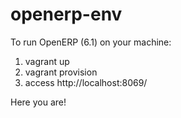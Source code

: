 openerp-env
===========

To run OpenERP (6.1) on your machine:

1. vagrant up
2. vagrant provision
3. access http://localhost:8069/

Here you are!
